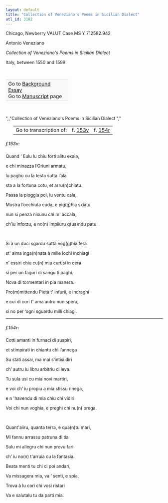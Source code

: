 ```yaml
---
layout: default
title: "Collection of Veneziano's Poems in Sicilian Dialect"
utl_id: 3182
---
```



Chicago, Newberry VALUT Case MS Y 712582.942


Antonio Veneziano


*Collection of Veneziano's Poems in Sicilian Dialect*


Italy, between 1550 and 1599


 

<table border="0.5" cellpadding="1" cellspacing="1" style="width: 200px; background-color:#F8F8F8;"><tbody style="border-color:#ccc"><tr style="border-color:#ccc"><td>Go to <a href="https://centerfordigitalhumanities.github.io/Newberry-Italian-paleography/essay/048" target="_blank">Background Essay</a><br />
			Go to <a href="https://centerfordigitalhumanities.github.io/Newberry-Italian-paleography/www/record.html?id=048" target="_blank">Manuscript</a> page</td>
</tr></tbody></table>
 

",,"Collection of Veneziano's Poems in Sicilian Dialect
","
<table border="0.5" cellpadding="1" cellspacing="1" style="width: 320px; margin-left: 0.25in;"><tbody><tr style="border-color:#B3B6B7"><td style="text-align:center">Go to transcription of:</td>
<td style="text-align:center">f. <a href="#1">153v</a></td>
<td style="text-align:center">f. <a href="#2">154r</a></td>
</tr></tbody></table>
<h5 id="1" style="color:#555;">f.153v:</h5>

Quand ‘ Eulu lu chiu forti alitu exala,


e chi minazza l’Oriuni armatu,


lu paghu cu la testa sutta l’ala


sta a la fortuna cotu, et arru(n)chiatu.


Passa la pioggia poi, lu ventu cala,


Mustra l’occhiuta cuda, e pig(g)hia sxiatu.


nun si penza nixunu chi m' accala,


ch’iu inforzu, e no(n) impiiuru q(ua)ndu patu.


 


Si à un duci sgardu sutta vog(g)hia fera


st' alma inga(n)nata à mille lochi inchiagi


n’ essiri chiu cu(n) mia curtisi in cera


si per un faguri di sangu ti paghi.


Nova di tormentari in pia manera.


Pro(m)mittendu Pietà t' infurii, e indraghi


e cui di cori t' ama autru nun spera,


si no per ‘ogni sguardu milli chiagi.             


<hr /><h5 id="2" style="color:#555;">f.154r:</h5>

Cotti amanti in furnaci di suspiri,


et stimpirati in chiantu chi l’annega


Su stati assai, ma mai s’intisi diri


ch’ autru lu libru arbitriu ci leva.


Tu sula usi cu mia novi martiri,


e voi ch’ iu propiu a mia stissu rinega,


e n 'havendu di mia chiu chi vidiri


Voi chi nun voghia, e preghi chi nu(n) prega.


 


Quant'aiiru, quanta terra, e qua(n)tu mari,


Mi fannu arrassu patruna di tia


Sulu mi allegru chi nun provu fari


ch’ iu no(n) t'arruia cu la fantasia.


Beata menti tu chi ci poi andari,


Va missagera mia, va ‘ senti, e spia,


Trova à lu cori chi vosi ristari


Va e salutalu tu da parti mia.

